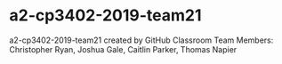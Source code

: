 # a2-cp3402-2019-team21
a2-cp3402-2019-team21 created by GitHub Classroom
Team Members: Christopher Ryan, Joshua Gale, Caitlin Parker, Thomas Napier
